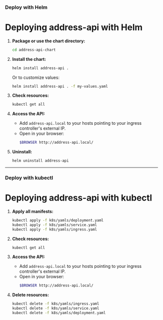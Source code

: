 ### Deploy with Helm

# Deploying address-api with Helm

1. **Package or use the chart directory:**
   ```bash
   cd address-api-chart
   ```

2. **Install the chart:**
   ```bash
   helm install address-api .
   ```

   Or to customize values:
   ```bash
   helm install address-api . -f my-values.yaml
   ```

3. **Check resources:**
   ```bash
   kubectl get all
   ```

4. **Access the API:**
   - Add `address-api.local` to your hosts pointing to your ingress controller's external IP.
   - Open in your browser:
     ```bash
     $BROWSER http://address-api.local/
     ```

5. **Uninstall:**
   ```bash
   helm uninstall address-api
   ```
---

### Deploy with kubectl

# Deploying address-api with kubectl

1. **Apply all manifests:**
   ```bash
   kubectl apply -f k8s/yamls/deployment.yaml
   kubectl apply -f k8s/yamls/service.yaml
   kubectl apply -f k8s/yamls/ingress.yaml
   ```

2. **Check resources:**
   ```bash
   kubectl get all
   ```

3. **Access the API:**
   - Add `address-api.local` to your hosts pointing to your ingress controller's external IP.
   - Open in your browser:
     ```bash
     $BROWSER http://address-api.local/
     ```

4. **Delete resources:**
   ```bash
   kubectl delete -f k8s/yamls/ingress.yaml
   kubectl delete -f k8s/yamls/service.yaml
   kubectl delete -f k8s/yamls/deployment.yaml
   ```
